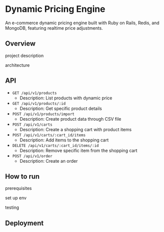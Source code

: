 # Dynamic Pricing Engine

An e-commerce dynamic pricing engine built with Ruby on Rails, Redis, and MongoDB, featuring realtime price adjustments.

## Overview
project description

architecture

## API

- `GET /api/v1/products`
  - Description: List products with dynamic price
- `GET /api/v1/products/:id`
  - Description: Get specific product details
- `POST /api/v1/products/import`
  - Description: Create product data through CSV file
- `POST /api/v1/carts`
  - Description: Create a shopping cart with product items
- `POST /api/v1/carts/:cart_id/items`
  - Description: Add items to the shopping cart
- `DELETE /api/v1/carts/:cart_id/items/:id`
  - Description: Remove specific item from the shopping cart
- `POST /api/v1/order`
  - Description: Create an order

## How to run

prerequisites

set up env

testing

## Deployment

